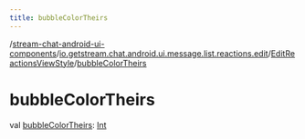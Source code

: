 ```yaml
---
title: bubbleColorTheirs
---
```

/[stream-chat-android-ui-components](../../index.md)/[io.getstream.chat.android.ui.message.list.reactions.edit](../index.md)/[EditReactionsViewStyle](index.md)/[bubbleColorTheirs](bubbleColorTheirs.md)  
  
  
  
# bubbleColorTheirs  
val [bubbleColorTheirs](bubbleColorTheirs.md): [Int](https://kotlinlang.org/api/latest/jvm/stdlib/kotlin/-int/index.html)
